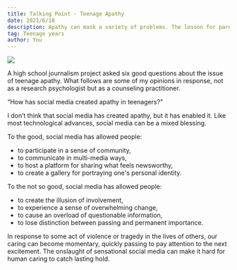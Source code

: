 ```yaml
---
title: Talking Point - Teenage Apathy
date: 2021/6/18
description: Apathy can mask a variety of problems. The lesson for parents is - Don't ignore protracted or pronounced apathy in your adolescent.
tag: Teenage years
author: You
---
```


![](https://image6.thenewslens.com/2017/5/8b2s7lertug8mn16hqk4lukovzvrgd.jpg?auto=compress&fit=crop&h=648&q=85&updated_at=2017-05-11-14-31-43&w=1080)

A high school journalism project asked six good questions about the issue of teenage apathy. What follows are some of my opinions in response, not as a research psychologist but as a counseling practitioner.

“How has social media created apathy in teenagers?"

I don’t think that social media has created apathy, but it has enabled it. Like most technological advances, social media can be a mixed blessing.

To the good, social media has allowed people:
- to participate in a sense of community,
- to communicate in multi-media ways,
- to host a platform for sharing what feels newsworthy,
- to create a gallery for portraying one's personal identity.

To the not so good, social media has allowed people:
- to create the illusion of involvement,
- to experience a sense of overwhelming change,
- to cause an overload of questionable information,
- to lose distinction between passing and permanent importance.

In response to some act of violence or tragedy in the lives of others, our caring can become momentary, quickly passing to pay attention to the next excitement. The onslaught of sensational social media can make it hard for human caring to catch lasting hold.
